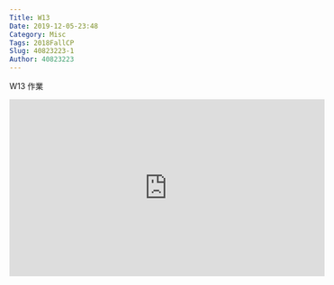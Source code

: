 ```yaml
---
Title: W13
Date: 2019-12-05-23:48
Category: Misc
Tags: 2018FallCP
Slug: 40823223-1
Author: 40823223
---
```

W13 作業

<!-- PELICAN_END_SUMMARY -->

<iframe width="560" height="315" src="https://www.youtube.com/embed/qHiAZoI7Da4" frameborder="0" allow="accelerometer; autoplay; encrypted-media; gyroscope; picture-in-picture" allowfullscreen></iframe>